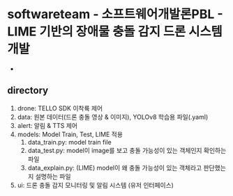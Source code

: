 # softwareteam - 소프트웨어개발론PBL - LIME 기반의 장애물 충돌 감지 드론 시스템 개발
-
## directory
1. drone: TELLO SDK 이착륙 제어
2. data: 원본 데이터(드론 충돌 영상 & 이미지), YOLOv8 학습용 파일(.yaml)
3. alert: 알림 & TTS 제어
4. models: Model Train, Test, LIME 적용
    1. data_train.py: model train file
    2. data_test.py: model이 image를 보고 충돌 가능성이 있는 객체인지 확인하는 파일
    3. data_explain.py: (LIME) model이 왜 충돌 가능성이 있는 객체라고 판단했는지 설명하는 파일
5. ui: 드론 충돌 감지 모니터링 및 알림 시스템 (유저 인터페이스)

